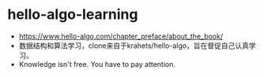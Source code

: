 # hello-algo-learning
- https://www.hello-algo.com/chapter_preface/about_the_book/
- 数据结构和算法学习，clone来自于krahets/hello-algo，旨在督促自己认真学习。
- Knowledge isn't free. You have to pay attention.
